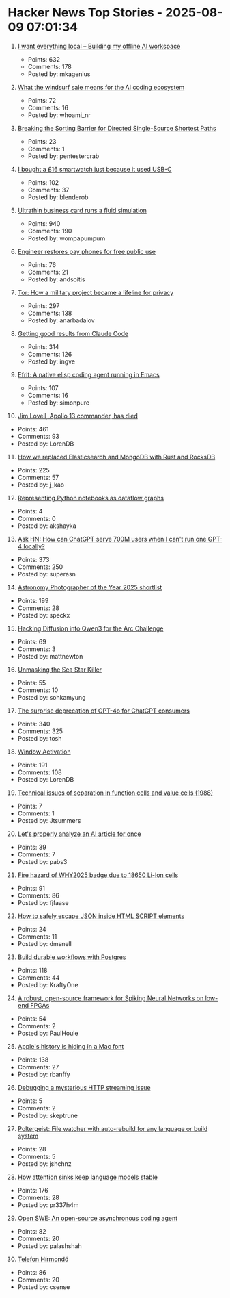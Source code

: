 # Hacker News Top Stories - 2025-08-09 07:01:34

1. [I want everything local – Building my offline AI workspace](https://instavm.io/blog/building-my-offline-ai-workspace)
   - Points: 632
   - Comments: 178
   - Posted by: mkagenius

2. [What the windsurf sale means for the AI coding ecosystem](https://ethanding.substack.com/p/windsurf-gets-margin-called)
   - Points: 72
   - Comments: 16
   - Posted by: whoami_nr

3. [Breaking the Sorting Barrier for Directed Single-Source Shortest Paths](https://arxiv.org/abs/2504.17033)
   - Points: 23
   - Comments: 1
   - Posted by: pentestercrab

4. [I bought a £16 smartwatch just because it used USB-C](https://shkspr.mobi/blog/2025/08/i-bought-a-16-smartwatch-just-because-it-used-usb-c/)
   - Points: 102
   - Comments: 37
   - Posted by: blenderob

5. [Ultrathin business card runs a fluid simulation](https://github.com/Nicholas-L-Johnson/flip-card)
   - Points: 940
   - Comments: 190
   - Posted by: wompapumpum

6. [Engineer restores pay phones for free public use](https://www.npr.org/2025/08/04/nx-s1-5484013/engineer-restores-pay-phones-for-free-public-use)
   - Points: 76
   - Comments: 21
   - Posted by: andsoitis

7. [Tor: How a military project became a lifeline for privacy](https://thereader.mitpress.mit.edu/the-secret-history-of-tor-how-a-military-project-became-a-lifeline-for-privacy/)
   - Points: 297
   - Comments: 138
   - Posted by: anarbadalov

8. [Getting good results from Claude Code](https://www.dzombak.com/blog/2025/08/getting-good-results-from-claude-code/)
   - Points: 314
   - Comments: 126
   - Posted by: ingve

9. [Efrit: A native elisp coding agent running in Emacs](https://github.com/steveyegge/efrit)
   - Points: 107
   - Comments: 16
   - Posted by: simonpure

10. [Jim Lovell, Apollo 13 commander, has died](https://www.nasa.gov/news-release/acting-nasa-administrator-reflects-on-legacy-of-astronaut-jim-lovell/)
   - Points: 461
   - Comments: 93
   - Posted by: LorenDB

11. [How we replaced Elasticsearch and MongoDB with Rust and RocksDB](https://radar.com/blog/high-performance-geocoding-in-rust)
   - Points: 225
   - Comments: 57
   - Posted by: j_kao

12. [Representing Python notebooks as dataflow graphs](https://marimo.io/blog/dataflow)
   - Points: 4
   - Comments: 0
   - Posted by: akshayka

13. [Ask HN: How can ChatGPT serve 700M users when I can't run one GPT-4 locally?](undefined)
   - Points: 373
   - Comments: 250
   - Posted by: superasn

14. [Astronomy Photographer of the Year 2025 shortlist](https://www.rmg.co.uk/whats-on/astronomy-photographer-year/galleries/2025-shortlist)
   - Points: 199
   - Comments: 28
   - Posted by: speckx

15. [Hacking Diffusion into Qwen3 for the Arc Challenge](https://www.matthewnewton.com/blog/arc-challenge-diffusion)
   - Points: 69
   - Comments: 3
   - Posted by: mattnewton

16. [Unmasking the Sea Star Killer](https://www.biographic.com/unmasking-the-sea-star-killer/)
   - Points: 55
   - Comments: 10
   - Posted by: sohkamyung

17. [The surprise deprecation of GPT-4o for ChatGPT consumers](https://simonwillison.net/2025/Aug/8/surprise-deprecation-of-gpt-4o/)
   - Points: 340
   - Comments: 325
   - Posted by: tosh

18. [Window Activation](https://blog.broulik.de/2025/08/on-window-activation/)
   - Points: 191
   - Comments: 108
   - Posted by: LorenDB

19. [Technical issues of separation in function cells and value cells (1988)](https://dreamsongs.com/Separation.html)
   - Points: 7
   - Comments: 1
   - Posted by: Jtsummers

20. [Let's properly analyze an AI article for once](https://nibblestew.blogspot.com/2025/08/lets-properly-analyze-ai-article-for.html)
   - Points: 39
   - Comments: 7
   - Posted by: pabs3

21. [Fire hazard of WHY2025 badge due to 18650 Li-Ion cells](https://wiki.why2025.org/Badge/Fire_hazard)
   - Points: 91
   - Comments: 86
   - Posted by: fjfaase

22. [How to safely escape JSON inside HTML SCRIPT elements](https://sirre.al/2025/08/06/safe-json-in-script-tags-how-not-to-break-a-site/)
   - Points: 24
   - Comments: 11
   - Posted by: dmsnell

23. [Build durable workflows with Postgres](https://www.dbos.dev/blog/why-postgres-durable-execution)
   - Points: 118
   - Comments: 44
   - Posted by: KraftyOne

24. [A robust, open-source framework for Spiking Neural Networks on low-end FPGAs](https://arxiv.org/abs/2507.07284)
   - Points: 54
   - Comments: 2
   - Posted by: PaulHoule

25. [Apple's history is hiding in a Mac font](https://www.spacebar.news/apple-history-hiding-in-mac-font/)
   - Points: 138
   - Comments: 27
   - Posted by: rbanffy

26. [Debugging a mysterious HTTP streaming issue](https://mintlify.com/blog/debugging-a-mysterious-http-streaming-issue-when-cloudflare-compression-breaks-everything)
   - Points: 5
   - Comments: 2
   - Posted by: skeptrune

27. [Poltergeist: File watcher with auto-rebuild for any language or build system](https://github.com/steipete/poltergeist)
   - Points: 28
   - Comments: 5
   - Posted by: jshchnz

28. [How attention sinks keep language models stable](https://hanlab.mit.edu/blog/streamingllm)
   - Points: 176
   - Comments: 28
   - Posted by: pr337h4m

29. [Open SWE: An open-source asynchronous coding agent](https://blog.langchain.com/introducing-open-swe-an-open-source-asynchronous-coding-agent/)
   - Points: 82
   - Comments: 20
   - Posted by: palashshah

30. [Telefon Hírmondó](https://en.wikipedia.org/wiki/Telefon_H%C3%ADrmond%C3%B3)
   - Points: 86
   - Comments: 20
   - Posted by: csense

